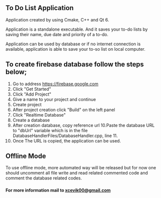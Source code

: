 ## To Do List Application

Application created by using Cmake, C++ and Qt 6.

Application is a standalone executable. And it saves your to-do lists by saving their name, due date and priority of a to-do.

Application can be used by database or if no internet connection is available, application is able to save your to-so list on local computer.

## To create firebase database follow the steps below;
 1. Go to address https://firebase.google.com
 2. Click "Get Started"
 3. Click "Add Project"
 4. Give a name to your project and continue
 5. Create project
 6. After project creation click "Build" on the left panel
 7. Click "Realtime Database"
 8. Create a database
 9. After creation database, copy reference url
 10.Paste the database URL to "dbUrl" variable which is in the file DatabaseHandlerFiles/DatabaseHandler.cpp, line 11.
 11. Once The URL is copied, the application can be used.

## Offline Mode
To use offline mode, more automated way will be released but for now one should uncomment all file write and read related commented code and comment the database related codes.
###
#### For more information mail to xcevik00@gmail.com